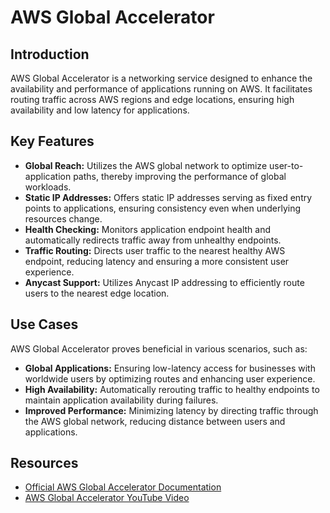 # AWS Global Accelerator

## Introduction

AWS Global Accelerator is a networking service designed to enhance the availability and performance of applications running on AWS. It facilitates routing traffic across AWS regions and edge locations, ensuring high availability and low latency for applications.

## Key Features

- **Global Reach:** Utilizes the AWS global network to optimize user-to-application paths, thereby improving the performance of global workloads.
- **Static IP Addresses:** Offers static IP addresses serving as fixed entry points to applications, ensuring consistency even when underlying resources change.
- **Health Checking:** Monitors application endpoint health and automatically redirects traffic away from unhealthy endpoints.
- **Traffic Routing:** Directs user traffic to the nearest healthy AWS endpoint, reducing latency and ensuring a more consistent user experience.
- **Anycast Support:** Utilizes Anycast IP addressing to efficiently route users to the nearest edge location.

## Use Cases

AWS Global Accelerator proves beneficial in various scenarios, such as:

- **Global Applications:** Ensuring low-latency access for businesses with worldwide users by optimizing routes and enhancing user experience.
- **High Availability:** Automatically rerouting traffic to healthy endpoints to maintain application availability during failures.
- **Improved Performance:** Minimizing latency by directing traffic through the AWS global network, reducing distance between users and applications.

## Resources

- [Official AWS Global Accelerator Documentation](https://docs.aws.amazon.com/global-accelerator/)
- [AWS Global Accelerator YouTube Video](https://youtu.be/tar-fkbnxcw?si=XQ76w5dujYUt_syQ)

